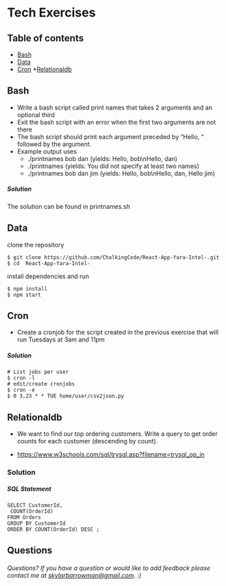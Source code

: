 # Tech Exercises

## Table of contents
* [Bash](#bash)
* [Data](#data)
* [Cron](#cron)
*[Relationaldb](#relationaldb)

## Bash 
- Write a bash script called print names that takes 2 arguments and an optional third
- Exit the bash script with an error when the first two arguments are not there
- The bash script should print each argument preceded by “Hello, “ followed by the argument.
- Example output uses
	- ./printnames bob dan (yields: Hello, bob\nHello, dan)
	- ./printnames (yields: You did not specify at least two names)
	- ./printnames bob dan jim (yields: Hello, bob\nHello, dan, Hello jim)
##### Solution 

The solution can be found in printnames.sh 

## Data 

clone the repository 

	$ git clone https://github.com/ChalkingCode/React-App-Yara-Intel-.git
	$ cd  React-App-Yara-Intel-

install dependencies and run   

	$ npm install
	$ npm start 
## Cron 
- Create a cronjob for the script created in the previous exercise that will run  Tuesdays at 3am and 11pm

##### Solution
	
	# List jobs per user 
	$ cron -l
	# edit/create cronjobs 
	$ cron -e 
	$ 0 3,23 * * TUE home/user/csv2json.py 

## Relationaldb 

- We want to find our top ordering customers. Write a query to get order counts for each customer (descending by count).

- https://www.w3schools.com/sql/trysql.asp?filename=trysql_op_in

### Solution
##### SQL Statement
	SELECT CustomerId,
 	 COUNT(OrderId)
	FROM Orders
	GROUP BY CustomerId
	ORDER BY COUNT(OrderId) DESC ;

## Questions

###### Questions? If you have a question or would like to add feedback please contact me at skylarbarrowman@gmail.com. :)
